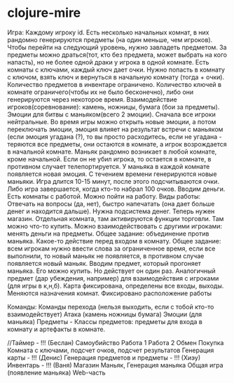 # clojure-mire
Игра: Каждому игроку id.
Есть несколько начальных комнат, в них рандомно генерируются предметы (на один меньше, чем игроков). Чтобы перейти на следующий уровень, нужно завладеть предметом. За предметы можно драться(тот, кто без предмета, может выбрать на кого напасть), но не более одной драки у игрока в одной комнате.
Есть комнаты с ключами, каждый ключ дает очки. Нужно попасть в комнату с ключом, взять ключ и вернуться в начальную комнату (тогда + очки). Количество предметов в инвентаре ограничено. Количество ключей в комнате ограничего(чтобы их не было бесконечно), либо они генерируются через некоторое время.
Взаимодействие игроков(соревнование): камень, ножницы, бумага (бои за предметы). Эмоции для битвы с маньяком(всего 2 эмоции). Сначала все игроки нейтральные. Во время игры можно открыть новые эмоции, а потом переключать эмоции, эмоция влияет на результат встречи с маньяком (если эмоция угадана (?), то вы просто расходитесь, если не угадана - теряются все предметы, они остаются в комнате, а игрок возрождается в начальной комнате. Маньяк рандомно возникает в любой комнате, кроме начальной. Если он не убил игрока, то остается в комнате, в противном случает телепортируется. У маньяка в каждой комнате появляется новая эмоция. С течением времени генерируются новые маньяки.
Игра длится 10-15 минут, после этого подсчитываются очки. Либо игра завершается, когда кто-то набрал 100 очков.
Вводим деньги. Есть комнаты с работой. Можно пойти на работу. Виды работы: Отвечать на вопросы (да, нет), быстро напечатать (она дает больше денег и находится дальше). Нужна подсистема денег.
Теперь нужен магазин. Отдельная комната, там активируются функции торговли. Там можно что-то купить. 
Можно взаимодействовать с другими игроками: менять деньги на предметы.
Общее задание: объединение против маньяка. Какое-то действие перед входом в комнату.
Общее задание: всем игрокам нужно ввести слова за ограниченное время, если все выполнили, то новый маньяк не появляется, в противном случае появляется новый маньяк. 
Вводим предмет, который прогоняет маньяка. Его можно купить. Но действует он один раз.
Аналогичный предмет (дар убеждения, например) для взаимодействия с игроками (для игры в к,н,б).
Карта фиксирована, определены все входы, выходы. Меняются назначения комнат. Фиксировано расположение работы


Команды:
Команды перехода (нельзя выходить, если с тобой кто-то взаимодействует)
Атака (камень ножницы бумага)
Эмоции (для маньяка)
Предметы - Классы предметов: предметы для входа в комнату и артефакты в комнате.

//Таймер - !!! (Беслан)
Самоубийство
Работа 1
Работа 2
Обмен
Покупка
Комната с ключами, подсчет очков, подсчет результатов
Генерация карты - !!! (Денис)
Генерация предметов и предметы - !!! (Хиэу)
Инвентарь - !!! (Ваня) 
Магазин
Маньяк, Генерация маньяка
Общая игра (появление маньяка)
Web-часть
